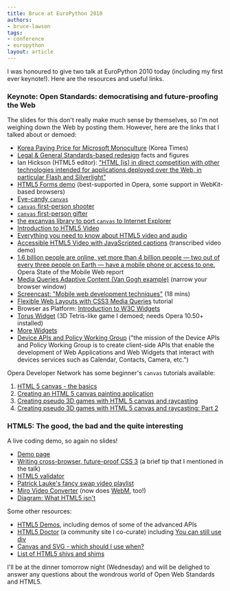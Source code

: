 ```yaml
---
title: Bruce at EuroPython 2010
authors:
- bruce-lawson
tags:
- conference
- europython
layout: article
---
```

<p>I was honoured to give two talk at EuroPython 2010 today (including my first ever keynote!). Here are the resources and useful links.</p>
<h3>Keynote: Open Standards: democratising and future-proofing the Web</h3>
<p>The slides for this don&#39;t really make much sense by themselves, so I&#39;m not weighing down the Web by posting them. However, here are the links that I talked about or demoed:</p>
<ul>
<li><a href="http://www.koreatimes.co.kr/www/news/biz/2010/05/123_52401.html">Korea Paying Price for Microsoft Monoculture</a> (Korea Times)</li>
<li><a href="http://www.brucelawson.co.uk/2006/pas-78-guide-to-good-practice-in-commissioning-accessible-websites/" target="_blank">Legal &amp; General Standards-based redesign</a> facts and figures</li>
<li>Ian Hickson (HTML5 editor): <a href="http://lists.w3.org/Archives/Public/public-html/2009Jan/0215.html" target="_blank">&quot;HTML [is] in direct competition with other technologies intended for applications deployed over the Web, in particular Flash and Silverlight&quot;</a></li>
<li><a href="http://people.opera.com/brucel/demo/html5-forms-demo.html">HTML5 Forms demo</a> (best-supported in Opera, some support in WebKit-based browsers)</li>
<li><a href="http://9elements.com/io/projects/html5/canvas/">Eye-candy <code>canvas</code></a></li>
<li><a href="http://www.benjoffe.com/code/demos/canvascape/"><code>canvas</code> first-person shooter</a></li>
<li><a href="http://htmlfive.appspot.com/static/gifter.html"><code>canvas</code> first-person gifter</a></li>
<li><a href="http://excanvas.sourceforge.net/">the excanvas library to port <code>canvas</code> to Internet Explorer</a></li>
<li><a href="http://dev.opera.com/articles/view/introduction-html5-video/">Introduction to HTML5 Video</a></li>
<li><a href="http://dev.opera.com/articles/view/introduction-html5-video/">Everything you need to know about HTML5 video and audio</a></li>
<li><a href="http://dev.opera.com/articles/view/accessible-html5-video-with-javascripted-captions/">Accessible HTML5 Video with JavaScripted captions</a> (transcribed video demo)</li>

<li><a href="http://www.opera.com/smw/2009/10/">1.6 billion people are online, yet more than 4 billion people — two out of every three people on Earth — have a mobile phone or access to one.</a> Opera State of the Mobile Web report</li>
<li><a href="http://people.opera.com/danield/css3/vangogh/">Media Queries Adaptive Content (Van Gogh example)</a> (narrow your browser window)</li>
<li><a href="http://my.opera.com/ODIN/blog/screencast-mobile-web-development-techniques">Screencast: &quot;Mobile web development techniques&quot;</a> (18 mins)</li>
<li><a href="http://www.peachpit.com/articles/article.aspx?p=1604236">Flexible Web Layouts with CSS3 Media Queries</a> tutorial</li>
<li>Browser as Platform: <a href="http://www.quirksmode.org/blog/archives/2009/04/introduction_to.html">Introduction to W3C Widgets</a></li>
<li><a href="http://widgets.opera.com/widget/4196/">Torus Widget</a> (3D Tetris-like game I demoed; needs Opera 10.50+ installed)</li>
<li><a href="http://widgets.opera.com/">More Widgets</a></li>
<li><a href="http://www.w3.org/2009/dap/">Device APIs and Policy Working Group</a> (&quot;the mission of the Device APIs and Policy Working Group is to create client-side APIs that enable the development of Web Applications and Web Widgets that interact with devices services such as Calendar, Contacts, Camera, etc.&quot;)</li>
</ul>
<p>Opera Developer Network has some beginner&#39;s <code>canvas</code> tutorials available:</p>
<ol>
<li><a href="http://dev.opera.com/articles/view/html-5-canvas-the-basics/">HTML 5 canvas - the basics</a></li>
<li><a href="http://dev.opera.com/articles/view/html5-canvas-painting/">Creating an HTML 5 canvas painting application</a></li>
<li><a href="http://dev.opera.com/articles/view/creating-pseudo-3d-games-with-html-5-can-1/">Creating pseudo 3D games with HTML 5 canvas and raycasting</a></li>
<li><a href="http://dev.opera.com/articles/view/3d-games-with-canvas-and-raycasting-part/">Creating pseudo 3D games with HTML 5 canvas and raycasting: Part 2</a></li>
</ol>

<h3>HTML5: The good, the bad and the quite interesting</h3>
<p>A live coding demo, so again no slides!</p>
<ul>
<li><a href="http://people.opera.com/brucel/talks/2010/FOWD/FOWD-brucelawson.html">Demo page</a></li>
<li><a href="http://www.brucelawson.co.uk/2010/cross-browser-future-proof-css-3/">Writing cross-browser, future-proof CSS 3</a> (a brief tip that I mentioned in the talk)</li>
<li><a href="http://html5.validator.nu/">HTML5 validator</a></li>
<li><a href="http://people.opera.com/patrickl/articles/chip.eu-video-article/examples/fancy-swap/">Patrick Lauke&#39;s fancy swap video playlist</a></li>
<li><a href="http://www.mirovideoconverter.com/">Miro Video Converter</a> (now does <a href="http://labs.opera.com/news/2010/05/19/">WebM</a>, too!)</li>
<li><a href="http://www.flickr.com/photos/24374884@N08/4603715307/">Diagram: What HTML5 isn&#39;t</a></li>
</ul>

<p>Some other resources:</p>
<ul>
<li><a href="http://html5demos.com/">HTML5 Demos</a>, including demos of some of the advanced APIs</li>
<li><a href="http://html5doctor.com/">HTML5 Doctor</a> (a community site I co-curate) including <a href="http://html5doctor.com/you-can-still-use-div/">You can still use div</a></li>
<li><a href="http://my.opera.com/ODIN/blog/canvas-and-svg-which-should-i-use-when">Canvas and SVG - which should I use when?</a></li>
<li><a href="http://github.com/gimite/web-socket-js/">List of HTML5 shivs and shims</a></li>
</ul>

<p>I&#39;ll be at the dinner tomorrow night (Wednesday) and will be delighed to answer any questions about the wondrous world of Open Web Standards and HTML5.</p>
